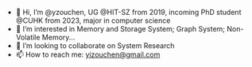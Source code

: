 - 👋 Hi, I’m @yzouchen, UG @HIT-SZ from 2019, incoming PhD student @CUHK from 2023, major in computer science
- 👀 I’m interested in Memory and Storage System; Graph System; Non-Volatile Memory...
- 💞️ I’m looking to collaborate on System Research
- 📫 How to reach me: yizouchen@gmail.com

<!---
yzouchen/yzouchen is a ✨ special ✨ repository because its `README.md` (this file) appears on your GitHub profile.
You can click the Preview link to take a look at your changes.
--->
